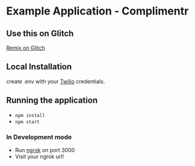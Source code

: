 # Example Application - Complimentr

## Use this on Glitch

[Remix on Glitch](https://sankeths-complimentr.glitch.me/)


## Local Installation

create .env with your [Twilio](https://twilio.com) credentials.

## Running the application

* `npm install`
* `npm start`

### In Development mode

* Run [ngrok](https://ngrok.com/) on port 3000
* Visit your ngrok url!
